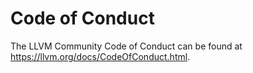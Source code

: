 
# Code of Conduct

The LLVM Community Code of Conduct can be found at https://llvm.org/docs/CodeOfConduct.html.
